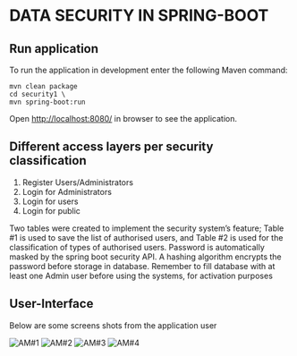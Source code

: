 #  DATA SECURITY IN SPRING-BOOT

## Run application

To run the application in development enter the following Maven command:  

```
mvn clean package
cd security1 \
mvn spring-boot:run
```

Open [http://localhost:8080/](http://localhost:8080/) in browser to see the application.


##  Different access layers per security classification

1. Register Users/Administrators
2. Login for Administrators
3. Login for users
4. Login for public

Two tables were created to implement the security system’s feature; Table #1 is used to save the list of authorised users, and Table #2 is used for the classification of types of  authorised users. Password is automatically masked by the spring boot security API. A hashing algorithm encrypts the password before storage in database. Remember to fill database with at least one Admin user before using the systems, for activation purposes


## User-Interface

Below are some screens shots from the application user

![ AM#1](https://github.com/LINOSNCHENA/JAVA-Spring-Boot-security-for-databases/blob/master/UXview/page1.png)
![ AM#2 ](https://github.com/LINOSNCHENA/JAVA-Spring-Boot-security-for-databases/blob/master/UXview/page2.png)
![ AM#3 ](https://github.com/LINOSNCHENA/JAVA-Spring-Boot-security-for-databases/blob/master/UXview/page3.png)
![ AM#4 ](https://github.com/LINOSNCHENA/JAVA-Spring-Boot-security-for-databases/blob/master/UXview/page4.png)
